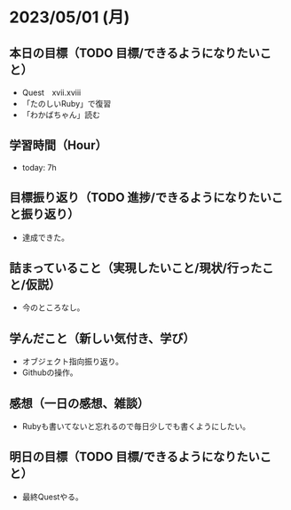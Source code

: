 # 2023/05/01 (月)

## 本日の目標（TODO 目標/できるようになりたいこと）

- Quest　xvii.xviii
- 「たのしいRuby」で復習
- 「わかばちゃん」読む

## 学習時間（Hour）

- today: 7h

## 目標振り返り（TODO 進捗/できるようになりたいこと振り返り）

- 達成できた。

## 詰まっていること（実現したいこと/現状/行ったこと/仮説）

- 今のところなし。

## 学んだこと（新しい気付き、学び）

- オブジェクト指向振り返り。
- Githubの操作。

## 感想（一日の感想、雑談）

- Rubyも書いてないと忘れるので毎日少しでも書くようにしたい。

## 明日の目標（TODO 目標/できるようになりたいこと）

- 最終Questやる。
